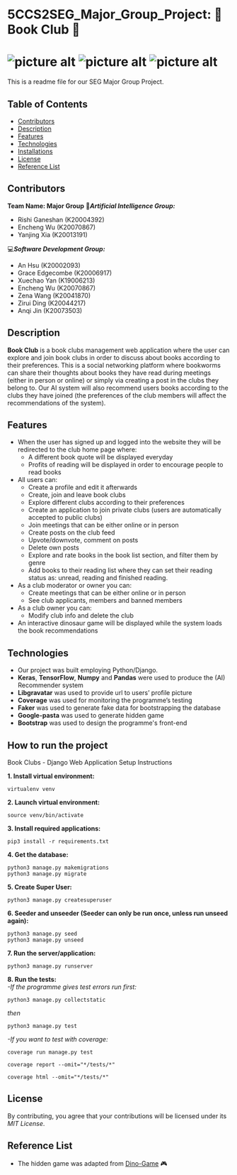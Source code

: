 # 5CCS2SEG_Major_Group_Project: :book: Book Club :book:
![picture alt](https://img.shields.io/badge/tests-607%20passed-brightgreen)
![picture alt](https://img.shields.io/badge/coverage-93%25-green)
![picture alt](https://img.shields.io/badge/licence-MIT-9cf)
=============
This is a readme file for our SEG Major Group Project.

## Table of Contents
  * [Contributors](#Contributors "Go to Contributors")
  * [Description](#Description "Go to Description")
  * [Features](#Features "Go to Features")
  * [Technologies](#Technologies "Go to Technologies")
  * [Installations](#How-to-run-the-project "Go to Installations")
  * [License](#License "Go to License")
  * [Reference List](#Reference-list "Go to Reference List")

## Contributors
**Team Name: Major Group**
:space_invader:***Artificial Intelligence Group:***
  * Rishi Ganeshan (K20004392)
  * Encheng Wu (K20070867)
  * Yanjing Xia (K20013191)

:computer:***Software Development Group:***
* An Hsu (K20002093)
* Grace Edgecombe (K20006917)
* Xuechao Yan (K19006213)
* Encheng Wu (K20070867)
* Zena Wang (K20041870)
* Zirui Ding (K20044217)
* Anqi Jin (K20073503)

## Description
**Book Club** is a book clubs management web application where the user can explore and join book clubs in order to discuss about books according to their preferences. This is a social networking platform where bookworms can share their thoughts about books they have read during meetings (either in person or online) or simply via creating a post in the clubs they belong to. Our AI system will also recommend users books according to the clubs they have joined (the preferences of the club members will affect the recommendations of the system).

## Features
* When the user has signed up and logged into the website they will be redirected to the club home page where:
	* A different book quote will be displayed everyday
	* Profits of reading will be displayed in order to encourage people to read books
* All users can:
	* Create a profile and edit it afterwards
	* Create, join and leave book clubs
	* Explore different clubs according to their preferences
	* Create an application to join private clubs (users are automatically accepted to public clubs)
	* Join meetings that can be either online or in person
	* Create posts on the club feed
	* Upvote/downvote, comment on posts
	* Delete own posts
	* Explore and rate books in the book list section, and filter them by genre
	* Add books to their reading list where they can set their reading status as: unread, reading and finished reading.
* As a club moderator or owner you can:
	* Create meetings that can be either online or in person
  * See club applicants, members and banned members
* As a club owner you can:
	* Modify club info and delete the club
* An interactive dinosaur game will be displayed while the system loads the book recommendations

## Technologies
* Our project was built employing Python/Django.
* **Keras**, **TensorFlow**, **Numpy** and **Pandas** were used to produce the (AI) Recommender system
* **Libgravatar** was used to provide url to users’ profile picture
* **Coverage** was used for monitoring the programme’s testing
* **Faker** was used to generate fake data for bootstrapping the database
* **Google-pasta** was used to generate hidden game
* **Bootstrap** was used to design the programme's front-end

<!-- The location where the software or software component is deployed and sufficient information to access it.  The latter includes access credentials for the different types of user who may employ the software. -->

## How to run the project
Book Clubs - Django Web Application Setup Instructions  

**1. Install virtual environment:**  

    virtualenv venv  

**2. Launch virtual environment:**  

    source venv/bin/activate  

**3. Install required applications:**  

    pip3 install -r requirements.txt  

**4. Get the database:**  

    python3 manage.py makemigrations
    python3 manage.py migrate  

**5. Create Super User:**  

    python3 manage.py createsuperuser  

**6. Seeder and unseeder (Seeder can only be run once, unless run unseed again):**  

    python3 manage.py seed
    python3 manage.py unseed  

**7. Run the server/application:**  

    python3 manage.py runserver  

**8. Run the tests:**  
  *-If the programme gives test errors run first:*  

    python3 manage.py collectstatic  
  *then*  

    python3 manage.py test  
  *-If you want to test with coverage:*    

    coverage run manage.py test

    coverage report --omit="*/tests/*"

    coverage html --omit="*/tests/*"



## License
By contributing, you agree that your contributions will be licensed under its *MIT License*.

## Reference List
* The hidden game was adapted from [Dino-Game](https://github.com/WebDevSimplified/chrome-dino-game-clone "Dino-Game") :video_game:
